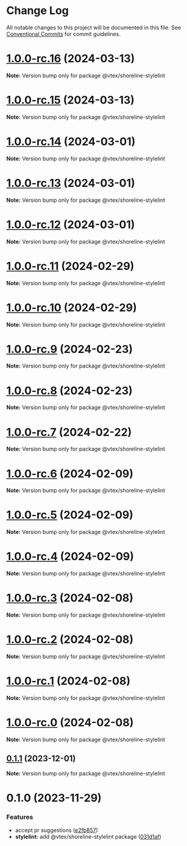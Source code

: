 # Change Log

All notable changes to this project will be documented in this file.
See [Conventional Commits](https://conventionalcommits.org) for commit guidelines.

# [1.0.0-rc.16](https://github.com/vtex/shoreline/compare/@vtex/shoreline-stylelint@1.0.0-rc.15...@vtex/shoreline-stylelint@1.0.0-rc.16) (2024-03-13)

**Note:** Version bump only for package @vtex/shoreline-stylelint

# [1.0.0-rc.15](https://github.com/vtex/shoreline/compare/@vtex/shoreline-stylelint@1.0.0-rc.14...@vtex/shoreline-stylelint@1.0.0-rc.15) (2024-03-13)

**Note:** Version bump only for package @vtex/shoreline-stylelint

# [1.0.0-rc.14](https://github.com/vtex/shoreline/compare/@vtex/shoreline-stylelint@1.0.0-rc.13...@vtex/shoreline-stylelint@1.0.0-rc.14) (2024-03-01)

**Note:** Version bump only for package @vtex/shoreline-stylelint

# [1.0.0-rc.13](https://github.com/vtex/shoreline/compare/@vtex/shoreline-stylelint@1.0.0-rc.12...@vtex/shoreline-stylelint@1.0.0-rc.13) (2024-03-01)

**Note:** Version bump only for package @vtex/shoreline-stylelint

# [1.0.0-rc.12](https://github.com/vtex/shoreline/compare/@vtex/shoreline-stylelint@1.0.0-rc.11...@vtex/shoreline-stylelint@1.0.0-rc.12) (2024-03-01)

**Note:** Version bump only for package @vtex/shoreline-stylelint

# [1.0.0-rc.11](https://github.com/vtex/shoreline/compare/@vtex/shoreline-stylelint@1.0.0-rc.10...@vtex/shoreline-stylelint@1.0.0-rc.11) (2024-02-29)

**Note:** Version bump only for package @vtex/shoreline-stylelint

# [1.0.0-rc.10](https://github.com/vtex/shoreline/compare/@vtex/shoreline-stylelint@1.0.0-rc.9...@vtex/shoreline-stylelint@1.0.0-rc.10) (2024-02-29)

**Note:** Version bump only for package @vtex/shoreline-stylelint

# [1.0.0-rc.9](https://github.com/vtex/shoreline/compare/@vtex/shoreline-stylelint@1.0.0-rc.8...@vtex/shoreline-stylelint@1.0.0-rc.9) (2024-02-23)

**Note:** Version bump only for package @vtex/shoreline-stylelint

# [1.0.0-rc.8](https://github.com/vtex/shoreline/compare/@vtex/shoreline-stylelint@1.0.0-rc.7...@vtex/shoreline-stylelint@1.0.0-rc.8) (2024-02-23)

**Note:** Version bump only for package @vtex/shoreline-stylelint

# [1.0.0-rc.7](https://github.com/vtex/shoreline/compare/@vtex/shoreline-stylelint@1.0.0-rc.6...@vtex/shoreline-stylelint@1.0.0-rc.7) (2024-02-22)

**Note:** Version bump only for package @vtex/shoreline-stylelint

# [1.0.0-rc.6](https://github.com/vtex/shoreline/compare/@vtex/shoreline-stylelint@1.0.0-rc.5...@vtex/shoreline-stylelint@1.0.0-rc.6) (2024-02-09)

**Note:** Version bump only for package @vtex/shoreline-stylelint

# [1.0.0-rc.5](https://github.com/vtex/shoreline/compare/@vtex/shoreline-stylelint@1.0.0-rc.4...@vtex/shoreline-stylelint@1.0.0-rc.5) (2024-02-09)

**Note:** Version bump only for package @vtex/shoreline-stylelint

# [1.0.0-rc.4](https://github.com/vtex/shoreline/compare/@vtex/shoreline-stylelint@1.0.0-rc.3...@vtex/shoreline-stylelint@1.0.0-rc.4) (2024-02-09)

**Note:** Version bump only for package @vtex/shoreline-stylelint

# [1.0.0-rc.3](https://github.com/vtex/shoreline/compare/@vtex/shoreline-stylelint@1.0.0-rc.2...@vtex/shoreline-stylelint@1.0.0-rc.3) (2024-02-08)

**Note:** Version bump only for package @vtex/shoreline-stylelint

# [1.0.0-rc.2](https://github.com/vtex/shoreline/compare/@vtex/shoreline-stylelint@1.0.0-rc.1...@vtex/shoreline-stylelint@1.0.0-rc.2) (2024-02-08)

**Note:** Version bump only for package @vtex/shoreline-stylelint

# [1.0.0-rc.1](https://github.com/vtex/shoreline/compare/@vtex/shoreline-stylelint@1.0.0-rc.0...@vtex/shoreline-stylelint@1.0.0-rc.1) (2024-02-08)

**Note:** Version bump only for package @vtex/shoreline-stylelint

# [1.0.0-rc.0](https://github.com/vtex/shoreline/compare/@vtex/shoreline-stylelint@0.1.1...@vtex/shoreline-stylelint@1.0.0-rc.0) (2024-02-08)

**Note:** Version bump only for package @vtex/shoreline-stylelint

## [0.1.1](https://github.com/vtex/shoreline/compare/@vtex/shoreline-stylelint@0.1.0...@vtex/shoreline-stylelint@0.1.1) (2023-12-01)

**Note:** Version bump only for package @vtex/shoreline-stylelint

# 0.1.0 (2023-11-29)

### Features

- accept pr suggestions ([e2fb857](https://github.com/vtex/shoreline/commit/e2fb857e79bf6495471d23f71766cb19dabfde81))
- **stylelint:** add @vtex/shoreline-stylelint package ([031d1af](https://github.com/vtex/shoreline/commit/031d1afdafd8208e5803b1257a1e8eb9b527dce5))
